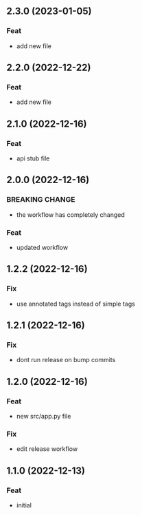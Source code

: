 ## 2.3.0 (2023-01-05)

### Feat

- add new file

## 2.2.0 (2022-12-22)

### Feat

- add new file

## 2.1.0 (2022-12-16)

### Feat

- api stub file

## 2.0.0 (2022-12-16)

### BREAKING CHANGE

- the workflow has completely changed

### Feat

- updated workflow

## 1.2.2 (2022-12-16)

### Fix

- use annotated tags instead of simple tags

## 1.2.1 (2022-12-16)

### Fix

- dont run release on bump commits

## 1.2.0 (2022-12-16)

### Feat

- new src/app.py file

### Fix

- edit release workflow

## 1.1.0 (2022-12-13)

### Feat

- initial
